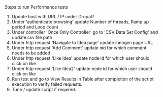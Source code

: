 Steps to run Performance tests
1. Update host with URL / IP under Drupal7
2. Under 'authenticate browsing' update Number of threads, Ramp up period and Loop count
3. Under controller 'Once Only Controller' go to 'CSV Data Set Config' and update csv file path
4. Under http request 'Navigate to Idea page' update innogen page URL
5. Under http request 'Add Comment' update nid for which comment needs to be added
6. Under http request 'Like Idea' update node id for which user should click on like
7. Under http request 'Like Idea2' update node id for which user should click on like
8. Run test and go to View Results in Table after completion of the script execution to verify failed requests.
9. Tune / update script if required.